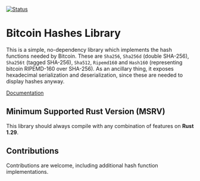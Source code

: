 [![Status](https://travis-ci.org/rust-bitcoin/bitcoin_hashes.png?branch=master)](https://travis-ci.org/rust-bitcoin/bitcoin_hashes)

# Bitcoin Hashes Library

This is a simple, no-dependency library which implements the hash functions
needed by Bitcoin. These are `Sha256`, `Sha256d` (double SHA-256), `Sha256t`
(tagged SHA-256), `Sha512`, `Ripemd160` and `Hash160` (representing 
bitcoin RIPEMD-160 over SHA-256). As an ancillary thing, it exposes hexadecimal 
serialization and deserialization, since these are needed to display hashes 
anyway.

[Documentation](https://docs.rs/bitcoin_hashes/)

## Minimum Supported Rust Version (MSRV)
This library should always compile with any combination of features on 
**Rust 1.29**.


## Contributions

Contributions are welcome, including additional hash function implementations.
